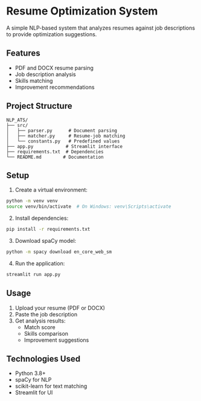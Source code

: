 # Resume Optimization System

A simple NLP-based system that analyzes resumes against job descriptions to provide optimization suggestions.

## Features

- PDF and DOCX resume parsing
- Job description analysis
- Skills matching
- Improvement recommendations

## Project Structure

```
NLP_ATS/
├── src/
│   ├── parser.py      # Document parsing
│   ├── matcher.py     # Resume-job matching
│   └── constants.py   # Predefined values
├── app.py            # Streamlit interface
├── requirements.txt  # Dependencies
└── README.md        # Documentation
```

## Setup

1. Create a virtual environment:
```bash
python -m venv venv
source venv/bin/activate  # On Windows: venv\Scripts\activate
```

2. Install dependencies:
```bash
pip install -r requirements.txt
```

3. Download spaCy model:
```bash
python -m spacy download en_core_web_sm
```

4. Run the application:
```bash
streamlit run app.py
```

## Usage

1. Upload your resume (PDF or DOCX)
2. Paste the job description
3. Get analysis results:
   - Match score
   - Skills comparison
   - Improvement suggestions

## Technologies Used

- Python 3.8+
- spaCy for NLP
- scikit-learn for text matching
- Streamlit for UI
